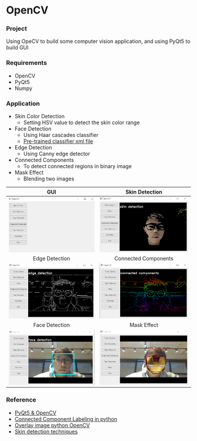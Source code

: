 # OpenCV

### Project
Using OpeCV to build some computer vision application, and using PyQt5 to build GUI 

### Requirements

- OpenCV
- PyQt5
- Numpy

### Application

- Skin Color Detection
  - Setting HSV value to detect the skin color range
- Face Detection
  - Using Haar cascades classifier
  - [Pre-trained classifier xml file](https://github.com/opencv/opencv/tree/master/data/haarcascades)
- Edge Detection
  - Using Canny edge detector
- Connected Components
  - To detect connected regions in binary image
- Mask Effect 
  - Blending two images 


|       GUI      |    Skin Detection    |
|:--------------:|:--------------------:|
|  <img src="https://github.com/Silence1995/OpenCV/blob/master/results/GUI.PNG" width="350" height="150" />        |                      <img src="https://github.com/Silence1995/OpenCV/blob/master/results/skin_detection.PNG" width="350" height="150" />   |
| Edge Detection | Connected Components |
|       <img src="https://github.com/Silence1995/OpenCV/blob/master/results/edge_detection.PNG" width="350" height="150" />          |              <img src="https://github.com/Silence1995/OpenCV/blob/master/results/connected_components.PNG" width="350" height="150" />         |
| Face Detection |      Mask Effect     |
|        <img src="https://github.com/Silence1995/OpenCV/blob/master/results/face_detection.PNG" width="350" height="150" />         |              <img src="https://github.com/Silence1995/OpenCV/blob/master/results/mask.PNG" width="350" height="150" />        |


### Reference
- [PyQt5 & OpenCV](https://www.twblogs.net/a/5c55d115bd9eee06ee21b390)
- [Connected Component Labeling in python](https://stackoverflow.com/questions/46441893/connected-component-labeling-in-python)
- [Overlay image python OpenCV](https://stackoverflow.com/questions/14063070/overlay-a-smaller-image-on-a-larger-image-python-opencv)
- [Skin detection techniques](https://nalinc.github.io/blog/2018/skin-detection-python-opencv/)
